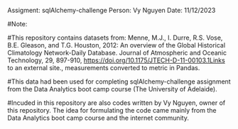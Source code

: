 Assigment: sqlAlchemy-challenge
Person: Vy Nguyen
Date: 11/12/2023

#Note:

#This repository contains datasets from: Menne, M.J., I. Durre, R.S. Vose, B.E. Gleason, and T.G. Houston, 2012: An overview of the Global Historical Climatology Network-Daily Database. Journal of Atmospheric and Oceanic Technology, 29, 897-910, https://doi.org/10.1175/JTECH-D-11-00103.1Links to an external site., measurements converted to metric in Pandas.

#This data had been used for completing sqlAlchemy-challenge assignment from the Data Analytics boot camp course (The University of Adelaide).

#Incuded in this repository are also codes written by Vy Nguyen, owner of this repository. The idea for formulating the code came mainly from the Data Analytics boot camp course and the internet community.
